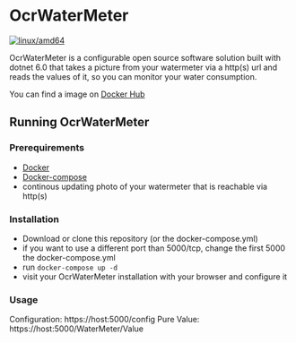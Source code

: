 # OcrWaterMeter

[![linux/amd64](https://github.com/TheR00st3r/OcrWaterMeter/actions/workflows/build-and-push-docker.yml/badge.svg)](https://github.com/TheR00st3r/OcrWaterMeter/actions/workflows/build-and-push-docker.yml)


OcrWaterMeter is a configurable open source software solution built with dotnet 6.0 that takes a picture from your watermeter via a http(s) url and reads the values of it, so you can monitor your water consumption. 

You can find a image on [Docker Hub](https://hub.docker.com/r/hahni91/ocrwatermeter)

## Running OcrWaterMeter

### Prerequirements

- [Docker](https://docs.docker.com/get-docker/)
- [Docker-compose](https://docs.docker.com/compose/install/)
- continous updating photo of your watermeter that is reachable via http(s)

### Installation

- Download or clone this repository (or the docker-compose.yml)
- if you want to use a different port than 5000/tcp, change the first 5000 the docker-compose.yml
- run `docker-compose up -d`
- visit your OcrWaterMeter installation with your browser and configure it 


### Usage

Configuration: https://host:5000/config
Pure Value: https://host:5000/WaterMeter/Value

